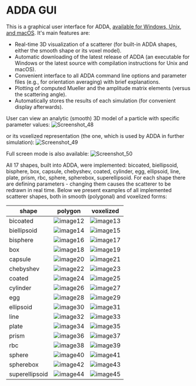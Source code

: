 # ADDA GUI

This is a graphical user interface for ADDA, 
[available for Windows, Unix, and macOS](https://github.com/adda-team/adda-gui/releases). It's main features are:
* Real-time 3D visualization of a scatterer (for built-in ADDA shapes, either the smooth shape or its voxel model).
* Automatic downloading of the latest release of ADDA (an executable for Windows or the latest source with compilation instructions for Unix and macOS).
* Convenient interface to all ADDA command line options and parameter files (e.g., for orientation averaging) with brief explanations.
* Plotting of computed Mueller and the amplitude matrix elements (versus the scattering angle).
* Automatically stores the results of each simulation (for convenient display afterwards).

User can view an analytic (smooth) 3D model of a particle with specific parameter values:
![Screenshot_48](https://user-images.githubusercontent.com/13792919/211077747-b34204d8-1cab-4bec-9114-c259a12a78f5.png)

or its voxelized representation (the one, which is used by ADDA in further simulation):
![Screenshot_49](https://user-images.githubusercontent.com/13792919/211077745-fa696063-34ef-48a4-b9ca-6deb0ecc56d5.png)

Full screen mode is also available:
![Screenshot_50](https://user-images.githubusercontent.com/13792919/211077738-5ca23433-5be5-4319-af31-4c5d4b801f19.png)

All 17 shapes, built into ADDA, were implemented: bicoated, biellipsoid, bisphere, box, capsule, chebyshev, coated, cylinder, egg, ellipsoid, line, plate, prism, rbc, sphere, spherebox, superellipsoid. For each shape there are defining parameters - changing them causes the scatterer to be redrawn in real time. Below we present examples of all implemented scatterer shapes, both in smooth (polygonal) and voxelized forms:

| shape | polygon | voxelized |
| --- | --- |--- |
| bicoated | ![image12](https://user-images.githubusercontent.com/13792919/211077749-c6dd9db8-e4a6-4998-aaa4-b9283cfc7300.png) | ![image13](https://user-images.githubusercontent.com/13792919/211077751-36ee2ada-2a0d-427a-a248-15b1ae2ca3d0.png) |
| biellipsoid | ![image14](https://user-images.githubusercontent.com/13792919/211077752-0fad30b3-4b66-4579-9f02-d9d0ee595b24.png) | ![image15](https://user-images.githubusercontent.com/13792919/211077754-74172339-f2ce-4217-8c7b-8d154cea4cf4.png) |
| bisphere | ![image16](https://user-images.githubusercontent.com/13792919/211077757-4bdd22db-fd19-4f8a-90a6-04675c27a017.png) | ![image17](https://user-images.githubusercontent.com/13792919/211077760-2d2cfd7b-26f0-476e-85f3-dfb6644cd99a.png) |
| box | ![image18](https://user-images.githubusercontent.com/13792919/211077762-2beef5ba-b87f-4ebf-a0a0-b15e7216351d.png) | ![image19](https://user-images.githubusercontent.com/13792919/211077765-ab7dbc44-559c-43f1-a622-9a802d3c7a69.png) |
| capsule | ![image20](https://user-images.githubusercontent.com/13792919/211077768-38ad2b7b-2299-4cdf-8f4e-f2562fc4e7e0.png) | ![image21](https://user-images.githubusercontent.com/13792919/211077771-87f1c0b9-fa40-4bfc-8f16-ed61bc3acc75.png) |
| chebyshev | ![image22](https://user-images.githubusercontent.com/13792919/211077774-74791401-6216-450b-ab50-02dcad48dc33.png) | ![image23](https://user-images.githubusercontent.com/13792919/211077776-7b13d68b-21d3-4f7f-bd71-ab4357576c9f.png) |
| coated | ![image24](https://user-images.githubusercontent.com/13792919/211077778-a477c77d-0135-4a01-8287-b14d75834620.png) | ![image25](https://user-images.githubusercontent.com/13792919/211077779-4458ee61-5456-4ec6-a805-b1e6e1533112.png) |
| cylinder | ![image26](https://user-images.githubusercontent.com/13792919/211077781-7f2fdd66-8b9c-444f-866d-2c4d3afe0393.png) | ![image27](https://user-images.githubusercontent.com/13792919/211077785-43643530-1fbb-4d4d-a4b3-cdda350ff4fe.png) |
| egg | ![image28](https://user-images.githubusercontent.com/13792919/211077788-c9ffec57-7c64-40bd-a055-77c7d62fe9e9.png) | ![image29](https://user-images.githubusercontent.com/13792919/211077790-d450fd50-3bdc-42ab-8e69-563ba90123b0.png) |
| ellipsoid | ![image30](https://user-images.githubusercontent.com/13792919/211077792-56d16d25-12e2-47c6-a3fa-405162a88e23.png) | ![image31](https://user-images.githubusercontent.com/13792919/211077794-d1bfcc8e-f5c9-48f7-a856-7ea447194380.png) |
| line | ![image32](https://user-images.githubusercontent.com/13792919/211077795-785892f2-2e54-4964-9ee9-63898a92c68c.png) | ![image33](https://user-images.githubusercontent.com/13792919/211077796-47556edc-0182-40c2-b2ae-3e95309de496.png) |
| plate | ![image34](https://user-images.githubusercontent.com/13792919/211077798-2d0400be-814f-423b-b710-268abd88545b.png) | ![image35](https://user-images.githubusercontent.com/13792919/211077801-2e24f3fa-dfb8-4012-89ac-8a22f625f0cc.png) |
| prism | ![image36](https://user-images.githubusercontent.com/13792919/211077802-8c643d61-457d-4ebe-a791-7df0fc8d6bd2.png) | ![image37](https://user-images.githubusercontent.com/13792919/211077804-71199f00-c716-4731-a09c-2622e25a5792.png) |
| rbc | ![image38](https://user-images.githubusercontent.com/13792919/211077805-1f5c96f3-5cf3-4613-bf6c-5fd656f88e63.png) | ![image39](https://user-images.githubusercontent.com/13792919/211077807-822a20c7-4f43-4011-8654-cb73419c3b95.png) |
| sphere | ![image40](https://user-images.githubusercontent.com/13792919/211077808-d3014c67-4525-4fd9-a47b-c60a7d940f03.png) | ![image41](https://user-images.githubusercontent.com/13792919/211077810-d27da98e-93b3-46c9-afc7-13465831bb77.png) |
| spherebox | ![image42](https://user-images.githubusercontent.com/13792919/211077812-bae8d403-8023-4196-a6ec-3834fdd74abb.png) | ![image43](https://user-images.githubusercontent.com/13792919/211077813-c11c125f-cd82-4830-8aea-6d11ba75e944.png) |
| superellipsoid | ![image44](https://user-images.githubusercontent.com/13792919/211077814-57ab78c3-a1bc-4292-87ae-32120a5bfa22.png) | ![image45](https://user-images.githubusercontent.com/13792919/211077817-a2baef3e-a746-41a6-b697-da438868f3f1.png)  |













